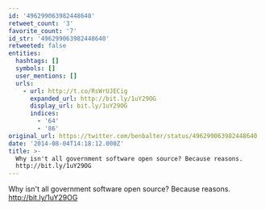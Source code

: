 ```yaml
---
id: '496299063982448640'
retweet_count: '3'
favorite_count: '7'
id_str: '496299063982448640'
retweeted: false
entities:
  hashtags: []
  symbols: []
  user_mentions: []
  urls:
    - url: http://t.co/RsWrUJECig
      expanded_url: http://bit.ly/1uY29OG
      display_url: bit.ly/1uY29OG
      indices:
        - '64'
        - '86'
original_url: https://twitter.com/benbalter/status/496299063982448640
date: '2014-08-04T14:18:12.000Z'
title: >-
  Why isn't all government software open source? Because reasons.
  http://bit.ly/1uY29OG
---
```


Why isn't all government software open source? Because reasons. http://bit.ly/1uY29OG